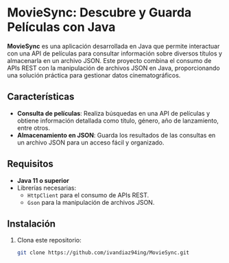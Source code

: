 # MovieSync: Descubre y Guarda Películas con Java  

**MovieSync** es una aplicación desarrollada en Java que permite interactuar con una API de películas para consultar información sobre diversos títulos y almacenarla en un archivo JSON. Este proyecto combina el consumo de APIs REST con la manipulación de archivos JSON en Java, proporcionando una solución práctica para gestionar datos cinematográficos.  

## Características  
- **Consulta de películas**: Realiza búsquedas en una API de películas y obtiene información detallada como título, género, año de lanzamiento, entre otros.  
- **Almacenamiento en JSON**: Guarda los resultados de las consultas en un archivo JSON para un acceso fácil y organizado.  

## Requisitos  
- **Java 11 o superior**  
- Librerías necesarias:  
  - `HttpClient` para el consumo de APIs REST.  
  - `Gson` para la manipulación de archivos JSON.  

## Instalación  
1. Clona este repositorio:  
   ```bash  
   git clone https://github.com/ivandiaz94ing/MovieSync.git  

